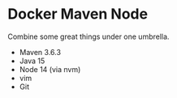 # Docker Maven Node

Combine some great things under one umbrella.

 - Maven 3.6.3
 - Java 15
 - Node 14 (via nvm)
 - vim
 - Git
